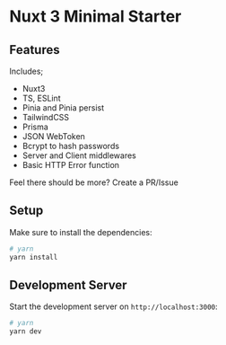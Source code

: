 # Nuxt 3 Minimal Starter
## Features

Includes;
- Nuxt3
- TS, ESLint
- Pinia and Pinia persist
- TailwindCSS
- Prisma
- JSON WebToken
- Bcrypt to hash passwords
- Server and Client middlewares
- Basic HTTP Error function

Feel there should be more? Create a PR/Issue

## Setup

Make sure to install the dependencies:

```bash
# yarn
yarn install
```

## Development Server

Start the development server on `http://localhost:3000`:

```bash
# yarn
yarn dev
```
